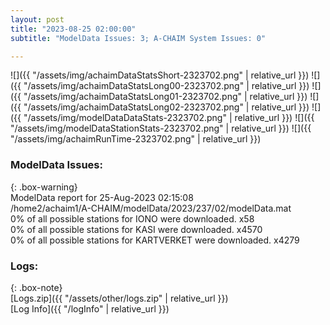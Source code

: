 ```yaml
---
layout: post
title: "2023-08-25 02:00:00"
subtitle: "ModelData Issues: 3; A-CHAIM System Issues: 0"

---
```


![]({{ "/assets/img/achaimDataStatsShort-2323702.png" | relative_url }})
![]({{ "/assets/img/achaimDataStatsLong00-2323702.png" | relative_url }})
![]({{ "/assets/img/achaimDataStatsLong01-2323702.png" | relative_url }})
![]({{ "/assets/img/achaimDataStatsLong02-2323702.png" | relative_url }})
![]({{ "/assets/img/modelDataDataStats-2323702.png" | relative_url }})
![]({{ "/assets/img/modelDataStationStats-2323702.png" | relative_url }})
![]({{ "/assets/img/achaimRunTime-2323702.png" | relative_url }})


### ModelData Issues:  
  
{: .box-warning}  
 ModelData report for 25-Aug-2023 02:15:08   
 /home2/achaim1/A-CHAIM/modelData/2023/237/02/modelData.mat   
 0% of all possible stations for IONO were downloaded. x58   
 0% of all possible stations for KASI were downloaded. x4570   
 0% of all possible stations for KARTVERKET were downloaded. x4279   
  


### Logs:  
  
{: .box-note}  
[Logs.zip]({{ "/assets/other/logs.zip" | relative_url }})  
[Log Info]({{ "/logInfo" | relative_url }})  
